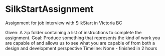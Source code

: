 # SilkStartAssignment
Assignment for job interview with SilkStart in Victoria BC

Given: A zip folder containing a list of instructions to complete the assignment.
Goal: Produce something that represents the kind of work you are capable of and allows us to see what you are capable of from both a design and development perspective
Timeline: None - finished in 2 hours 

